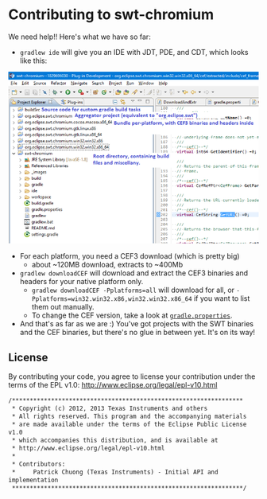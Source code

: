 # Contributing to swt-chromium

We need help!!  Here's what we have so far:

- `gradlew ide` will give you an IDE with JDT, PDE, and CDT, which looks like this:

![IDE overview](_images/ide-overview.png)

- For each platform, you need a CEF3 download (which is pretty big)
	+ about ~120MB download, extracts to ~400Mb
- `gradlew downloadCEF` will download and extract the CEF3 binaries and headers for your native platform only.
	+ `gradlew downloadCEF -Pplatforms=all` will download for all, or `-Pplatforms=win32.win32.x86,win32.win32.x86_64` if you want to list them out manually.
	+ To change the CEF version, take a look at [`gradle.properties`](gradle.properties).
- And that's as far as we are :)  You've got projects with the SWT binaries and the CEF binaries, but there's no glue in between yet.  It's on its way!

## License

By contributing your code, you agree to license your contribution under the terms of the EPL v1.0: http://www.eclipse.org/legal/epl-v10.html

```
/*****************************************************************
 * Copyright (c) 2012, 2013 Texas Instruments and others
 * All rights reserved. This program and the accompanying materials
 * are made available under the terms of the Eclipse Public License v1.0
 * which accompanies this distribution, and is available at
 * http://www.eclipse.org/legal/epl-v10.html
 *
 * Contributors:
 *     Patrick Chuong (Texas Instruments) - Initial API and implementation
 *****************************************************************/
```
